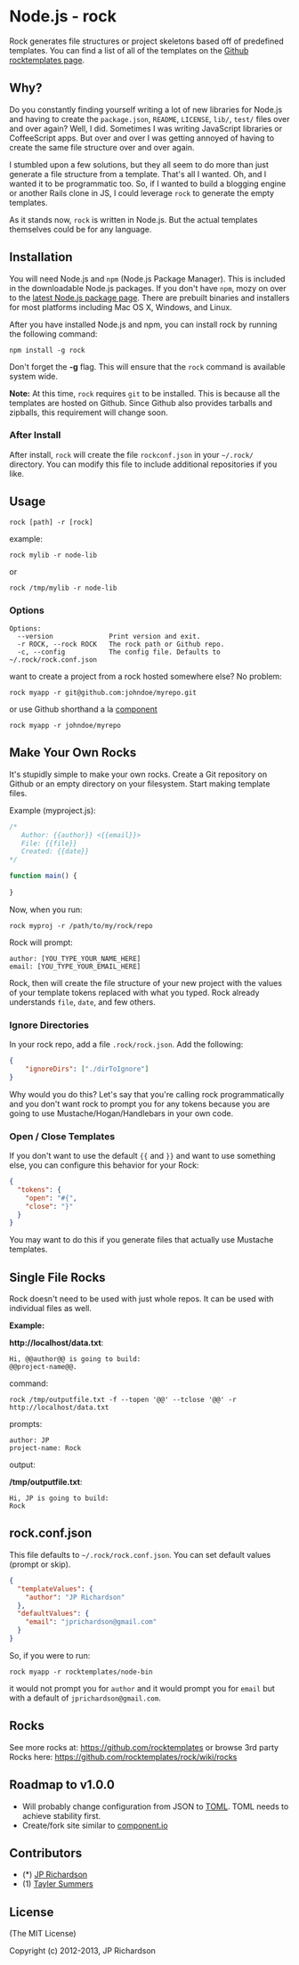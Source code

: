 

Node.js - rock
=================

Rock generates file structures or project skeletons based off of predefined templates. You can find a list of all of the templates on the [Github rocktemplates page][1].


Why?
----

Do you constantly finding yourself writing a lot of new libraries for Node.js and having to create the `package.json`, `README`, `LICENSE`, `lib/`, `test/` files over and over again? Well, I did. Sometimes I was writing JavaScript libraries or CoffeeScript apps. But over and over I was getting annoyed of having to create the same file structure over and over again.

I stumbled upon a few solutions, but they all seem to do more than just generate a file structure from a template. That's all I wanted. Oh, and I wanted it to be programmatic too. So, if I wanted to build a blogging engine or another Rails clone in JS, I could leverage `rock` to generate the empty templates.

As it stands now, `rock` is written in Node.js. But the actual templates themselves could be for any language.



Installation
------------

You will need Node.js and `npm` (Node.js Package Manager). This is included in the downloadable Node.js packages. If you don't have `npm`, mozy on over to the [latest Node.js package page][2]. There are prebuilt binaries and installers for most platforms including Mac OS X, Windows, and Linux.

After you have installed Node.js and npm, you can install rock by running the following command:

    npm install -g rock

Don't forget the **-g** flag. This will ensure that the `rock` command is available system wide.

**Note:**
At this time, `rock` requires `git` to be installed. This is because all the templates are hosted on Github. Since Github also provides tarballs and zipballs, this requirement will change soon.


### After Install

After install, `rock` will create the file `rockconf.json` in your `~/.rock/` directory. You can modify this file to include additional repositories if you like.



Usage
-----

    rock [path] -r [rock]

example:

    rock mylib -r node-lib
or

    rock /tmp/mylib -r node-lib


### Options

    Options:
      --version              Print version and exit.
      -r ROCK, --rock ROCK   The rock path or Github repo.
      -c, --config           The config file. Defaults to ~/.rock/rock.conf.json


want to create a project from a rock hosted somewhere else? No problem:

    rock myapp -r git@github.com:johndoe/myrepo.git

or use Github shorthand a la [component](https://github.com/component/component)

    rock myapp -r johndoe/myrepo


Make Your Own Rocks
-------------------

It's stupidly simple to make your own rocks. Create a Git repository on Github or an empty directory on your filesystem. Start making template files. 

Example (myproject.js):

```javascript
/*
   Author: {{author}} <{{email}}>
   File: {{file}}
   Created: {{date}}
*/

function main() {
  
}
```

Now, when you run:

    rock myproj -r /path/to/my/rock/repo

Rock will prompt:

    author: [YOU_TYPE_YOUR_NAME_HERE]
    email: [YOU_TYPE_YOUR_EMAIL_HERE]


Rock, then will create the file structure of your new project with the values of your template tokens replaced with what you typed. Rock already understands `file`, `date`, and few others.

### Ignore Directories

In your rock repo, add a file `.rock/rock.json`. Add the following:

```json
{
    "ignoreDirs": ["./dirToIgnore"]
}
```

Why would you do this? Let's say that you're calling rock programmatically and you don't want rock to prompt you for any tokens because you are going to use Mustache/Hogan/Handlebars in your own code.


### Open / Close Templates

If you don't want to use the default `{{` and `}}` and want to use something else, you can configure this behavior for your Rock:

```json
{
  "tokens": {
    "open": "#{",
    "close": "}"
  }
}
```

You may want to do this if you  generate files that actually use Mustache templates.



Single File Rocks
-----------------

Rock doesn't need to be used with just whole repos. It can be used with individual files as well.

**Example:**

**http://localhost/data.txt**:
```
Hi, @@author@@ is going to build:
@@project-name@@.
```

command:

    rock /tmp/outputfile.txt -f --topen '@@' --tclose '@@' -r http://localhost/data.txt


prompts:

```
author: JP
project-name: Rock
```

output:

**/tmp/outputfile.txt**:
```
Hi, JP is going to build:
Rock
```



rock.conf.json
--------------

This file defaults to `~/.rock/rock.conf.json`. You can set default values (prompt or skip).

```json
{
  "templateValues": {
    "author": "JP Richardson"
  },
  "defaultValues": {
    "email": "jprichardson@gmail.com"
  }
}
```

So, if you were to run:

    rock myapp -r rocktemplates/node-bin 

it would not prompt you for `author` and it would prompt you for `email` but with a default of `jprichardson@gmail.com`.



Rocks
------

See more rocks at: https://github.com/rocktemplates or browse 3rd party Rocks here: https://github.com/rocktemplates/rock/wiki/rocks


[1]: https://github.com/rocktemplates
[2]: http://nodejs.org/dist/latest/



Roadmap to v1.0.0
------------------

- Will probably change configuration from JSON to [TOML](https://github.com/mojombo/toml). TOML needs to
achieve stability first.
- Create/fork site similar to [component.io](http://component.io/)


Contributors
------------

- (*) [JP Richardson](http://github.com/jprichardson)
- (1) [Tayler Summers](https://github.com/taylers)


License
-------

(The MIT License)

Copyright (c) 2012-2013, JP Richardson


[aboutjp]: http://about.me/jprichardson
[twitter]: http://twitter.com/jprichardson
[procbits]: http://procbits.com
[gitpilot]: http://gitpilot.com

